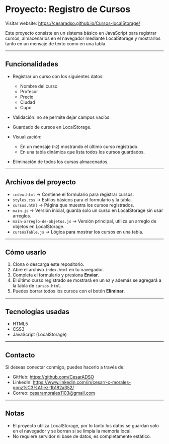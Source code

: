 # Proyecto: Registro de Cursos

Visitar website: https://cesaradso.github.io/Cursos-localStorage/

Este proyecto consiste en un sistema básico en JavaScript para registrar cursos, almacenarlos en el navegador mediante LocalStorage y mostrarlos tanto en un mensaje de texto como en una tabla.

---

## Funcionalidades

* Registrar un curso con los siguientes datos:

  * Nombre del curso
  * Profesor
  * Precio
  * Ciudad
  * Cupo
* Validación: no se permite dejar campos vacíos.
* Guardado de cursos en LocalStorage.
* Visualización:

  * En un mensaje (`h2`) mostrando el último curso registrado.
  * En una tabla dinámica que lista todos los cursos guardados.
* Eliminación de todos los cursos almacenados.

---

## Archivos del proyecto

* `index.html` → Contiene el formulario para registrar cursos.
* `styles.css` → Estilos básicos para el formulario y la tabla.
* `cursos.html` → Página que muestra los cursos registrados.
* `main.js` → Versión inicial, guarda solo un curso en LocalStorage sin usar arreglos.
* `main-arreglo-de-objetos.js` → Versión principal, utiliza un arreglo de objetos en LocalStorage.
* `cursosTable.js` → Lógica para mostrar los cursos en una tabla.

---

## Cómo usarlo

1. Clona o descarga este repositorio.
2. Abre el archivo `index.html` en tu navegador.
3. Completa el formulario y presiona **Enviar**.
4. El último curso registrado se mostrará en un `h2` y además se agregará a la tabla de `cursos.html`.
5. Puedes borrar todos los cursos con el botón **Eliminar**.

---

## Tecnologías usadas

* HTML5
* CSS3
* JavaScript (LocalStorage)

---

## Contacto

Si deseas conectar conmigo, puedes hacerlo a través de:

* GitHub: https://github.com/CesarADSO
* LinkedIn: https://www.linkedin.com/in/cesarr-c-morales-gonz%C3%A1lez-1b182a352/
* Correo: cesaramorales1103@gmail.com

---

## Notas

* El proyecto utiliza LocalStorage, por lo tanto los datos se guardan solo en el navegador y se borran si se limpia la memoria local.
* No requiere servidor ni base de datos, es completamente estático.
